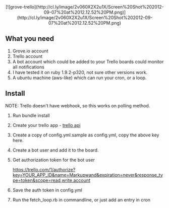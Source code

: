 <center>
[![grove-trello](http://cl.ly/image/2v060X2X2u1X/Screen%20Shot%202012-09-07%20at%2012.12.52%20PM.png)](http://cl.ly/image/2v060X2X2u1X/Screen%20Shot%202012-09-07%20at%2012.12.52%20PM.png)
</center>

## What you need

1. Grove.io account
2. Trello account
3. A bot account which could be added to your Trello boards could monitor all notifications
4. I have tested it on ruby 1.9.2-p320, not sure other versions work.
5. A ubuntu machine (aws-like) which can run your cron, or a loop.

## Install 

NOTE: Trello doesn't have webhook, so this works on polling method.

1. Run bundle install
2. Create your trello app - [trello api](https://trello.com/1/appKey/generate)
3. Create a copy of config.yml.sample as config.yml, copy the above key here.
4. Create a bot user and add it to the board.
5. Get authorization token for the bot user

    https://trello.com/1/authorize?key=YOUR_APP_ID&name=Markupwand&expiration=never&response_type=token&scope=read,write,account
5. Save the auth token in config.yml

5. Run the fetch_loop.rb in commandline, or just add an entry in cron